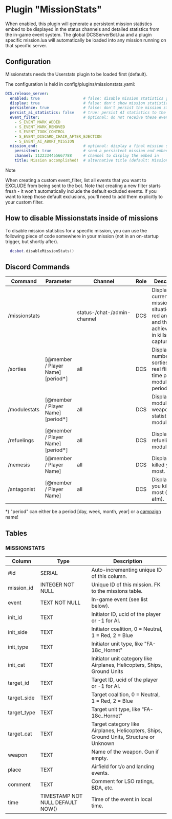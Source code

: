 # Plugin "MissionStats"
When enabled, this plugin will generate a persistent mission statistics embed to be displayed in the status channels and 
detailed statistics from the in-game event system. The global DCSServerBot.lua and a plugin specific mission.lua will 
automatically be loaded into any mission running on that specific server.

## Configuration
Missionstats needs the Userstats plugin to be loaded first (default).

The configuration is held in config/plugins/missionstats.yaml:
```yaml
DCS.release_server:
  enabled: true                   # false: disable mission statistics gathering (default: true)
  display: true                   # false: don't show mission statistics in your status channel (default: true)
  persistence: true               # false: don't persist the mission statistics to database (default: true)
  persist_ai_statistics: false    # true: persist AI statistics to the database (default: false)
  event_filter:                   # Optional: do not receive these events (the events listed is the default list and will always be ignored unless defined differently!)
    - S_EVENT_MARK_ADDED
    - S_EVENT_MARK_REMOVED
    - S_EVENT_TOOK_CONTROL
    - S_EVENT_DISCARD_CHAIR_AFTER_EJECTION
    - S_EVENT_AI_ABORT_MISSION
  mission_end:                    # optional: display a final mission statistics embed at mission end
    persistent: true              # send a persistent mission end embed (default: non persistent) 
    channel: 1122334455667788     # channel to display the embed in
    title: Mission accomplished!  # alternative title (default: Mission Result)
```

> [!NOTE]
> When creating a custom event_filter, list all events that you want to EXCLUDE from being sent to the bot. Note that
> creating a new filter starts fresh - it won't automatically include the default excluded events. If you want to keep
> those default exclusions, you'll need to add them explicitly to your custom filter.


## How to disable Missionstats inside of missions
To disable mission statistics for a specific mission, you can use the following piece of code somewhere in your mission 
(not in an on-startup trigger, but shortly after).
```lua
  dcsbot.disableMissionStats()
```

## Discord Commands

| Command       | Parameter                         | Channel                     | Role | Description                                                                                        |
|---------------|-----------------------------------|-----------------------------|------|----------------------------------------------------------------------------------------------------|
| /missionstats |                                   | status-/chat-/admin-channel | DCS  | Display the current mission situation for red and blue and the achievements in kills and captures. |
| /sorties      | [@member / Player Name] [period*] | all                         | DCS  | Display the number of sorties and real flight time per module / period.                            |
| /modulestats  | [@member / Player Name] [period*] | all                         | DCS  | Display module and weapon statistics per module.                                                   |
| /refuelings   | [@member / Player Name] [period*] | all                         | DCS  | Display refuelings per module.                                                                     |
| /nemesis      | [@member / Player Name]           | all                         | DCS  | Display who killed you the most.                                                                   |
| /antagonist   | [@member / Player Name]           | all                         | DCS  | Display who you killed the most (top 5 atm).                                                       |

*) "period" can either be a period [day, week, month, year] or a [campaign](../gamemaster/README.md) name!

## Tables
### MISSIONSTATS
| Column      | Type                             | Description                                                                            |
|-------------|----------------------------------|----------------------------------------------------------------------------------------|
| #id         | SERIAL                           | Auto-incrementing unique ID of this column.                                            |
| mission_id  | INTEGER NOT NULL                 | Unique ID of this mission. FK to the missions table.                                   |
| event       | TEXT NOT NULL                    | In-game event (see list below).                                                        |
| init_id     | TEXT                             | Initiator ID, ucid of the player or -1 for AI.                                         |
| init_side   | TEXT                             | Initiator coalition, 0 = Neutral, 1 = Red, 2 = Blue                                    |
| init_type   | TEXT                             | Initiator unit type, like "FA-18c_Hornet"                                              |
| init_cat    | TEXT                             | Initiator unit category like Airplanes, Helicopters, Ships, Ground Units               |
| target_id   | TEXT                             | Target ID, ucid of the player or -1 for AI.                                            |
| target_side | TEXT                             | Target coalition, 0 = Neutral, 1 = Red, 2 = Blue                                       |
| target_type | TEXT                             | Target unit type, like "FA-18c_Hornet"                                                 |
| target_cat  | TEXT                             | Target category like Airplanes, Helicopters, Ships, Ground Units, Structure or Unknown |
| weapon      | TEXT                             | Name of the weapon. Gun if empty.                                                      |
| place       | TEXT                             | Airfield for t/o and landing events.                                                   |
| comment     | TEXT                             | Comment for LSO ratings, BDA, etc.                                                     |
| time        | TIMESTAMP NOT NULL DEFAULT NOW() | Time of the event in local time.                                                       |

